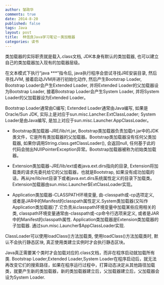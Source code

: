 ```yaml
---
author: 邹政华
comments: true
date: 2014-8-20
published: false 
tags: Java
layout: post
title:  林信良Java学习笔记－类加载器
categories: 读书 
---
```


类加载器的实际职责就是载入.class文档, JDK本身有默认的类加载器, 也可以建立自己的类加载器加入现有的加载器层级。

在文本模式下执行“java ***”指令后, java执行程序会尝试寻找JRE安装目录, 然后寻找JVM, 接着启动JVM并进行初始化动作, 然后产生Bootstrap Loader, Bootstrap Loader会产生Extended Loader, 并将Extended Loader的父加载器设为Bootstrap Loader, 接着Bootstrap Loader会产生System Loader, 并将System Loader的父加载器设为Extended Loader。


Bootstrap Loader通常由C编写; Extended Loader通常由Java编写, 如果是Oracle/Sun JDK, 实际上是对应于sun.misc.Lancher.ExtClassLoader; System Loader是由Java编写, 是加上对应于sun.misc.Launcher.AppClassLoader。


- Bootstrap类加载器-JRE/lib/rt.jar, Bootstrap类加载器负责加载rt.jar中的JDK类文件，它是所有类加载器的父加载器。Bootstrap类加载器没有任何父类加载器, 如果你调用String.class.getClassLoader(), 会返回null, 任何基于此的代码会抛出NUllPointerException异常。Bootstrap加载器被称为初始类加载器。

- Extension类加载器-JRE/lib/ext或者java.ext.dirs指向的目录, Extension将加载类的请求先委托给它的父加载器，也就是Bootstrap, 如果没有成功加载的话，再从jre/lib/ext目录下或者java.ext.dirs系统属性定义的目录下加载类。Extension加载器由sun.misc.Launcher$ExtClassLoader实现。

- Application类加载器-CLASSPATH环境变量, 由-classpath或-cp选项定义, 或者是JAR中的Manifest的classpath属性定义.System类加载器(又叫作Application类加载器)了.它负责从classpath环境变量中加载某些应用相关的类, classpath环境变量通常由-classpath或-cp命令行选项来定义, 或者是JAR中的Manifest的classpath属性. Application类加载器是Extension类加载器的子加载器. 通过sun.misc.Launcher$AppClassLoader实现.

ClassLoader可以使用loadClass()方法加载类, 使用loadClass()方法加载类时, 默认不会执行静态区块, 真正使用类建立实例时才会执行静态区块。

Java真正需要某个类时才会加载对应的.class文档，而非在程序启动就加载所有类. Bootstrap Loader,Extended Loader,System Loader在程序启动后，就无法再改变它们的搜索路径，如果在程序运行过程中，打算动态决定从其他路径加载类，就要产生新的类加载器，新的类加载器建立后，父加载器建立后，父加载器会设为System Loader.

